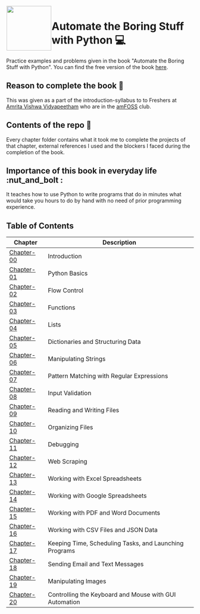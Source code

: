 <img height='120' src="https://nostarch.com/sites/default/files/styles/uc_product_full/public/beyond-the-basics-python_fullcvr_latest.png?itok=HlHQbZca" align="left" hspace="1" vspace="1">

# Automate the Boring Stuff with Python :computer:

Practice examples and problems given in the book "Automate the Boring Stuff with Python".
You can find the free version of the book [here](https://automatetheboringstuff.com).

## Reason to complete the book :pencil:

This was given as a part of the introduction-syllabus to to Freshers at [Amrita Vishwa Vidyapeetham](https://www.amrita.edu/) who are in the [amFOSS](https://amfoss.in/) club.

## Contents of the repo :page_facing_up:

Every chapter folder contains what it took me to complete the projects of that chapter, external references I used and the blockers I faced during the completion of the book.

## Importance of this book in everyday life :nut_and_bolt :

It teaches how to use Python to write programs that do in minutes what would take you hours to do by hand with no need of prior programming experience.

## Table of Contents

| Chapter | Description |
| --- | --- |
| <a href="https://github.com/imjithin2077/automate-the-boring-stuff-with-python/tree/master/chapter-00">Chapter-00</a> | Introduction |
| <a href="https://github.com/imjithin2077/automate-the-boring-stuff-with-python/tree/master/chapter-01">Chapter-01</a> | Python Basics |
| <a href="https://github.com/imjithin2077/automate-the-boring-stuff-with-python/tree/master/chapter-02">Chapter-02</a> | Flow Control |
| <a href="https://github.com/imjithin2077/automate-the-boring-stuff-with-python/tree/master/chapter-03">Chapter-03</a> | Functions |
| <a href="https://github.com/imjithin2077/automate-the-boring-stuff-with-python/tree/master/chapter-04">Chapter-04</a> | Lists |
| <a href="https://github.com/imjithin2077/automate-the-boring-stuff-with-python/tree/master/chapter-05">Chapter-05</a> | Dictionaries and Structuring Data  |
| <a href="https://github.com/imjithin2077/automate-the-boring-stuff-with-python/tree/master/chapter-06">Chapter-06</a> | Manipulating Strings |
| <a href="https://github.com/imjithin2077/automate-the-boring-stuff-with-python/tree/master/chapter-07">Chapter-07</a> | Pattern Matching with Regular Expressions |
| <a href="https://github.com/imjithin2077/automate-the-boring-stuff-with-python/tree/master/chapter-08">Chapter-08 </a>| Input Validation |
| <a href="https://github.com/imjithin2077/automate-the-boring-stuff-with-python/tree/master/chapter-09">Chapter-09</a> | Reading and Writing Files  |
| <a href="https://github.com/imjithin2077/automate-the-boring-stuff-with-python/tree/master/chapter-10">Chapter-10</a> | Organizing Files  |
| <a href="https://github.com/imjithin2077/automate-the-boring-stuff-with-python/tree/master/chapter-11">Chapter-11</a> | Debugging  |
| <a href="https://github.com/imjithin2077/automate-the-boring-stuff-with-python/tree/master/chapter-12">Chapter-12</a> | Web Scraping  |
| <a href="https://github.com/imjithin2077/automate-the-boring-stuff-with-python/tree/master/chapter-13">Chapter-13</a> | Working with Excel Spreadsheets  |
| <a href="https://github.com/imjithin2077/automate-the-boring-stuff-with-python/tree/master/chapter-14">Chapter-14</a> | Working with Google Spreadsheets  |
| <a href="https://github.com/imjithin2077/automate-the-boring-stuff-with-python/tree/master/chapter-15">Chapter-15</a> | Working with PDF and Word Documents  |
| <a href="https://github.com/imjithin2077/automate-the-boring-stuff-with-python/tree/master/chapter-16">Chapter-16</a> | Working with CSV Files and JSON Data  |
| <a href="https://github.com/imjithin2077/automate-the-boring-stuff-with-python/tree/master/chapter-17">Chapter-17</a> | Keeping Time, Scheduling Tasks, and Launching Programs  |
| <a href="https://github.com/imjithin2077/automate-the-boring-stuff-with-python/tree/master/chapter-18">Chapter-18</a> | Sending Email and Text Messages  |
| <a href="https://github.com/imjithin2077/automate-the-boring-stuff-with-python/tree/master/chapter-19">Chapter-19</a> | Manipulating Images  |
| <a href="https://github.com/imjithin2077/automate-the-boring-stuff-with-python/tree/master/chapter-20">Chapter-20</a> | Controlling the Keyboard and Mouse with GUI Automation  |

